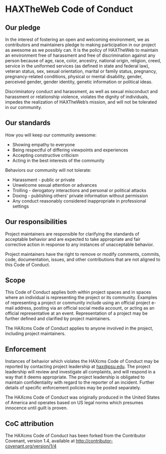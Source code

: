 # HAXTheWeb Code of Conduct

## Our pledge

In the interest of fostering an open and welcoming environment, we as contributors and maintainers pledge to making participation in our project as awesome as we possibly can.
It is the policy of HAXTheWeb to maintain an environment free of harassment and free of discrimination against any person because of age, race, color, ancestry, national origin, religion,
creed, service in the uniformed services (as defined in state and federal law), veteran status, sex, sexual orientation,
marital or family status, pregnancy, pregnancy-related conditions, physical or mental disability, gender, perceived gender,
gender identity, genetic information or political ideas.

Discriminatory conduct and harassment, as well as sexual misconduct and harassment or relationship violence, violates the dignity of individuals, impedes the realization of HAXTheWeb’s mission, and will not be tolerated in our community.

## Our standards

How you will keep our community awesome:

* Showing empathy to everyone
* Being respectful of differing viewpoints and experiences
* Accepting constructive criticism
* Acting in the best interests of the community

Behaviors our community will not tolerate:

* Harassment - public or private
* Unwelcome sexual attention or advances
* Trolling - derogatory interactions and personal or political attacks
* Doxing - publishing others' private information without permission
* Any conduct reasonably considered inappropriate in professional settings

## Our responsibilities

Project maintainers are responsible for clarifying the standards of acceptable behavior and are expected
to take appropriate and fair corrective action in response to any instances of unacceptable behavior.

Project maintainers have the right to remove or modify comments, commits, code, documentation,
issues, and other contributions that are not aligned to this Code of Conduct.

## Scope

This Code of Conduct applies both within project spaces and in spaces where an individual is 
representing the project or its community. Examples of representing a project or community include using 
an official project e-mail address, posting via an official social media account, or acting as an official 
representative at an event. Representation of a project may be further defined and clarified 
by project maintainers.

The HAXcms Code of Conduct applies to anyone involved in the project, including project maintainers.

## Enforcement

Instances of behavior which violates the HAXcms Code of Conduct may be reported by contacting 
project leadership at hax@psu.edu. The project leadership will review and investigate all complaints, and will 
respond in a way that it deems appropriate. The project leadership is obligated to maintain 
confidentiality with regard to the reporter of an incident. Further details of specific enforcement policies 
may be posted separately.

The HAXcms Code of Conduct was originally produced in the United States of America and operates based on US legal norms
which presumes innocence until guilt is proven.

## CoC attribution
The HAXcms Code of Conduct has been forked from the Contributor Covenant, version 1.4, available at http://contributor-covenant.org/version/1/4
